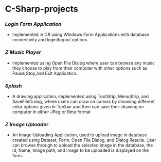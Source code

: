 # C-Sharp-projects
### *Login Form Application* 
- Implemented in C# using Windows Form Applications with database connectivity and login/logout options.
### *Z Music Player* 
- Implemented using Open File Dialog where user can browse any music they choose to play from their computer with other options such as Pause,Stop,and Exit Application.
### *Splash*
- A drawing application, implemented using ToolStrip, MenuStrip, and SaveFileDialog, where users can draw on canvas by choosing different color options given in Toolbar and then can save their drawing on computer in either JPeg or Bmp format
### *Z Image Uploader*
- An Image Uploading Application, used to upload image in database created using Dataset, Form, Open File Dialog, and Dialog Results. User can browse through to upload the selected image in the database, the id, Name, Image path, and Image to be uploaded is displayed on the form.
